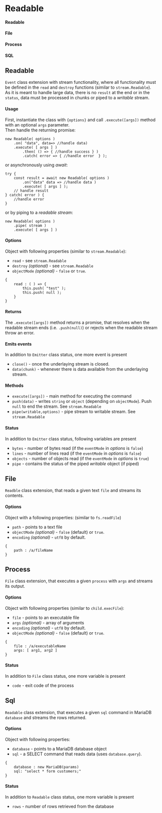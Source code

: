 # Readable

#### Readable

#### File

#### Process

#### SQL

## Readable

`Event` class extension with stream functionality, where all functionality must be defined in the `read` and `destroy` functions (similar to `stream.Readable`).  
As it is meant to handle large data, there is no `result` at the end or in the `status`, data must be processed in chunks or piped to a _writable_ stream.

#### Usage

First, instantiate the class with `{options}` and call `.execute([args])` method with an optional `args` parameter.  
Then handle the returning promise:

```
new Readable( options )
    .on( "data", data=> //handle data)
    .execute( [ args ] )
        .then( () => { //handle success } )
        .catch( error => { //handle error  } );
```

or asynchronously using _await_:

```
try {
    const result = await new Readable( options )
        .on("data" data => //handle data )
        .execute( [ args ] );
    // handle result
} catch( error ) {
    //handle error
}
```

or by piping to a _readable stream_:

```
new Readable( options )
    .pipe( stream )
    .execute( [ args ] )
```

#### Options

Object with following properties (similar to `stream.Readable`):

- `read` - see `stream.Readable`
- `destroy` _(optional)_ - see `stream.Readable`
- `objectMode` _(optional)_ - `false` or `true`.

```
{
    read : ( ) => {
        this.push( "test" );
        this.push( null );
    }
}
```

#### Returns

The `.execute([args])` method returns a promise, that resolves when the readable stream ends (i.e. `.push(null)`) or rejects when the readable stream throw an error.

#### Emits events

In addition to `Emitter` class status, one more event is present

- `close()` - once the underlaying stream is closed.
- `data(chunk)` - whenever there is data available from the underlaying stream.

#### Methods

- `execute([args])` - main method for executing the command
- `push(data)` - writes `string` or `object` (depending on `objectMode`). Push `null` to end the stream. See `stream.Readable`
- `pipe(writable,options)` - pipe stream to writable stream. See `stream.Readable`

#### Status

In addition to `Emitter` class status, following variables are present

- `bytes` - number of bytes read (if the `eventMode` in _options_ is `false`)
- `lines` - number of lines read (if the `eventMode` in _options_ is `false`)
- `objects` - number of objects read (if the `eventMode` in _options_ is `true`)
- `pipe` - contains the status of the piped _writable_ object (if piped)

## File

`Readble` class extension, that reads a given text `file` and streams its contents.

#### Options

Object with a following properties: (similar to `fs.readFile`)

- `path` - points to a text file
- `objectMode` _(optional)_ - `false` (default) or `true`.
- `encoding` _(optional)_ - `utf8` by default.

```
{
    path : /a/fileName
}
```

## Process

`File` class extension, that executes a given `process` with `args` and streams its output.

#### Options

Object with following properties (similar to `child.execFile`):

- `file` - points to an executable file
- `args` _(optional)_ - array of arguments
- `encoding` _(optional)_ - `utf8` by default.
- `objectMode` _(optional)_ - `false` (default) or `true`.

```
{
    file : /a/executableName
    args: [ arg1, arg2 ]
}
```

#### Status

In addition to `File` class status, one more variable is present

- `code` - exit code of the process

## Sql

`Readable` class extension, that executes a given `sql` command in MariaDB `database` and streams the rows returned.

#### Options

Object with following properties:

- `database` - points to a MariaDB database object
- `sql` - a SELECT command that reads data (uses `database.query`).

```
{
    database : new MariaDB(params)
    sql: "select * form customers;"
}
```

#### Status

In addition to `Readable` class status, one more variable is present

- `rows` - number of rows retrieved from the database
